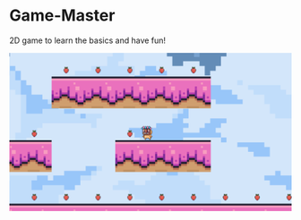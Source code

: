 # Game-Master
2D game to learn the basics and have fun!

![Game Screenshot](Computació_Gràfica_Game/Assets/Animations/game_screenshot.png)
